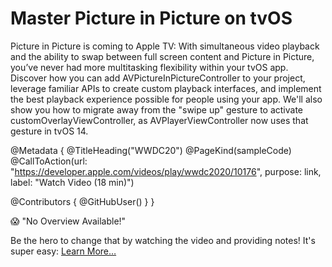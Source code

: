 # Master Picture in Picture on tvOS

Picture in Picture is coming to Apple TV: With simultaneous video playback and the ability to swap between full screen content and Picture in Picture, you’ve never had more multitasking flexibility within your tvOS app. Discover how you can add AVPictureInPictureController to your project, leverage familiar APIs to create custom playback interfaces, and implement the best playback experience possible for people using your app. We'll also show you how to migrate away from the "swipe up" gesture to activate customOverlayViewController, as AVPlayerViewController now uses that gesture in tvOS 14.

@Metadata {
   @TitleHeading("WWDC20")
   @PageKind(sampleCode)
   @CallToAction(url: "https://developer.apple.com/videos/play/wwdc2020/10176", purpose: link, label: "Watch Video (18 min)")

   @Contributors {
      @GitHubUser(<replace this with your GitHub handle>)
   }
}

😱 "No Overview Available!"

Be the hero to change that by watching the video and providing notes! It's super easy:
 [Learn More…](https://wwdcnotes.com/documentation/wwdcnotes/contributing)
